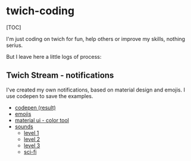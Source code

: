 # twich-coding

[TOC]

I'm just coding on twich for fun, help others or improve my skills, nothing serius.

But I leave here a little logs of process:

## Twich Stream - notifications

I've created my own notifications, based on material design and emojis. I use codepen to save the examples.

- [codepen (result)](https://codepen.io/xuscrus/pen/VwjvLqw)
- [emojis](https://getemoji.com/)
- [material ui - color tool](https://material.io/resources/color/#!/)
- [sounds](https://notificationsounds.com/)
  - [level 1](https://notificationsounds.com/message-tones/glitch-in-the-matrix-600)
  - [level 2](https://notificationsounds.com/notification-sounds/maybe-one-day-584)
  - [level 3](https://notificationsounds.com/wake-up-tones/sonar-259)
  - [sci-fi](https://notificationsounds.com/sound-effects/sci-fi-ish-376)
